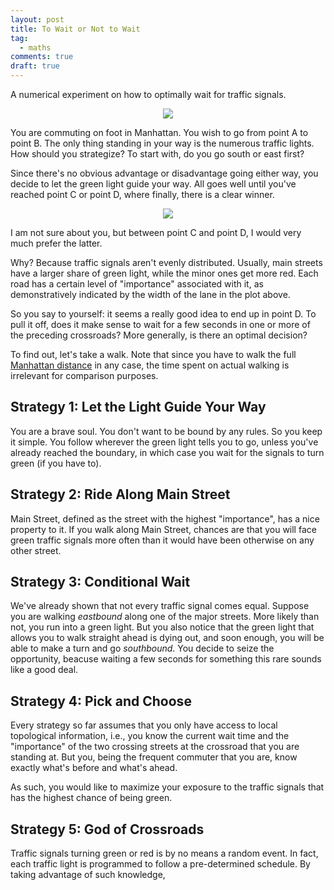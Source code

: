 ```yaml
---
layout: post
title: To Wait or Not to Wait
tag:
  - maths
comments: true
draft: true
---
```


A numerical experiment on how to optimally wait for traffic signals.

<div align="center">
  <img src="https://shawenyao.github.io/R/output/to_cross_or_not_to_cross/plot1.svg" />
</div>

You are commuting on foot in Manhattan. You wish to go from point A to point B. The only thing standing in your way is the numerous traffic lights. How should you strategize? To start with, do you go south or east first?

Since there's no obvious advantage or disadvantage going either way, you decide to let the green light guide your way. All goes well until you've reached point C or point D, where finally, there is a clear winner.

<div align="center">
  <img src="https://shawenyao.github.io/R/output/to_cross_or_not_to_cross/plot2.svg" />
</div>

I am not sure about you, but between point C and point D, I would very much prefer the latter.

Why? Because traffic signals aren't evenly distributed. Usually, main streets have a larger share of green light, while the minor ones get more red. Each road has a certain level of "importance" associated with it, as demonstratively indicated by the width of the lane in the plot above.

So you say to yourself: it seems a really good idea to end up in point D. To pull it off, does it make sense to wait for a few seconds in one or more of the preceding crossroads? More generally, is there an optimal decision?

To find out, let's take a walk. Note that since you have to walk the full [Manhattan distance](https://en.wikipedia.org/wiki/Taxicab_geometry) in any case, the time spent on actual walking is irrelevant for comparison purposes.

## Strategy 1: Let the Light Guide Your Way

You are a brave soul. You don't want to be bound by any rules. So you keep it simple. You follow wherever the green light tells you to go, unless you've already reached the boundary, in which case you wait for the signals to turn green (if you have to).

## Strategy 2: Ride Along Main Street

Main Street, defined as the street with the highest "importance", has a nice property to it. If you walk along Main Street, chances are that you will face green traffic signals more often than it would have been otherwise on any other street.

## Strategy 3: Conditional Wait

We've already shown that not every traffic signal comes equal. Suppose you are walking _eastbound_ along one of the major streets. More likely than not, you run into a green light. But you also notice that the green light that allows you to walk straight ahead is dying out, and soon enough, you will be able to make a turn and go _southbound_. You decide to seize the opportunity, beacuse waiting a few seconds for something this rare sounds like a good deal.

## Strategy 4: Pick and Choose
Every strategy so far assumes that you only have access to local topological information, i.e., you know the current wait time and the "importance" of the two crossing streets at the crossroad that you are standing at. But you, being the frequent commuter that you are, know exactly what's before and what's ahead. 

As such, you would like to maximize your exposure to the traffic signals that has the highest chance of being green.

## Strategy 5: God of Crossroads
Traffic signals turning green or red is by no means a random event. In fact, each traffic light is programmed to follow a pre-determined schedule. By taking advantage of such knowledge, 


